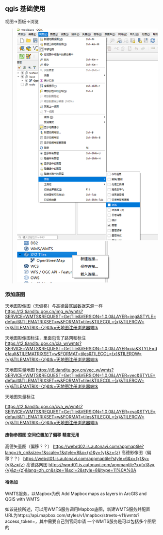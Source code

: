 ## qgis 基础使用

视图->面板->浏览

>![添加数据](./lib/添加数据.png)
>![添加底图](./lib/添加底图.png)


### 添加底图

天地图影像图（无偏移）与高德最底层数据来源一样
https://t3.tianditu.gov.cn/img_w/wmts?SERVICE=WMTS&REQUEST=GetTile&VERSION=1.0.0&LAYER=img&STYLE=default&TILEMATRIXSET=w&FORMAT=tiles&TILECOL={x}&TILEROW={y}&TILEMATRIX={z}&tk=天地图注册浏览器端tk

天地图影像图标注，里面包含了路网和标注
https://t2.tianditu.gov.cn/cia_w/wmts?SERVICE=WMTS&REQUEST=GetTile&VERSION=1.0.0&LAYER=cia&STYLE=default&TILEMATRIXSET=w&FORMAT=tiles&TILECOL={x}&TILEROW={y}&TILEMATRIX={z}&tk=天地图注册浏览器端tk

天地图矢量地图
https://t6.tianditu.gov.cn/vec_w/wmts?SERVICE=WMTS&REQUEST=GetTile&VERSION=1.0.0&LAYER=vec&STYLE=default&TILEMATRIXSET=w&FORMAT=tiles&TILECOL={x}&TILEROW={y}&TILEMATRIX={z}&tk=天地图注册浏览器端tk

天地图矢量标注

 https://t2.tianditu.gov.cn/cva_w/wmts?SERVICE=WMTS&REQUEST=GetTile&VERSION=1.0.0&LAYER=cva&STYLE=default&TILEMATRIXSET=w&FORMAT=tiles&TILECOL={x}&TILEROW={y}&TILEMATRIX={z}&tk=天地图注册浏览器端tk


#### 废物参照图 空间位置加了偏移 精度无用
高德矢量图（偏移？？）
https://webrd02.is.autonavi.com/appmaptile?lang=zh_cn&size=1&scale=1&style=8&x={x}&y={y}&z={z}
 高德影像图（偏移？？）
https://webst01.is.autonavi.com/appmaptile?style=6&x={x}&y={y}&z={z}
 高德路网图
https://wprd01.is.autonavi.com/appmaptile?x={x}&y={y}&z={z}&lang=zh_cn&size=1&scl=2&style=8&ltype=11%0A%0A

#### 待添加

 WMTS服务，以Mapbox为例
Add Mapbox maps as layers in ArcGIS and QGIS with WMTS

如该链接所述，可以用WMTS服务调用Mapbox底图，新建WMTS服务并配置URL为https://api.mapbox.com/styles/v1/mapbox/streets-v11/wmts?access_token=，其中需要自己到官网申请
一个WMTS服务是可以包括多个图层的